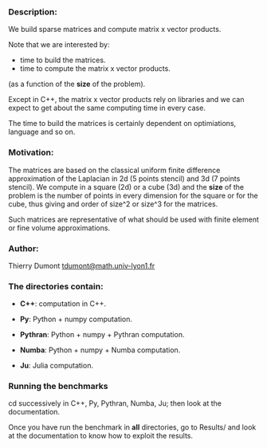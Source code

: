 ### Description:

We build sparse matrices and compute matrix x vector products.

Note that we are interested by:

* time to build the matrices.
* time to compute the matrix  x vector products.

(as a function of the **size** of the problem).

Except in C++, the matrix  x vector products rely on libraries and we
can expect to get about the same computing time in every case. 

The time to build the matrices is certainly  dependent on
optimiations, language and so on.

### Motivation:

The matrices are based on the classical uniform  finite difference
approximation of the Laplacian in 2d (5 points stencil) and 3d (7
points stencil). We compute in a square (2d) or a cube (3d) and the
**size** of the problem is the number of points in every dimension for
the square or for the cube, thus 
giving and order of size^2 or size^3 for the matrices.

Such matrices are representative of what should be used with finite
element or fine volume approximations.



### Author:

Thierry Dumont   tdumont@math.univ-lyon1.fr

### The directories contain:

- **C++**: computation in C++.

- **Py**:  Python + numpy computation.

- **Pythran**:  Python + numpy + Pythran  computation.

- **Numba**: Python + numpy + Numba  computation.

- **Ju**: Julia computation.


### Running the benchmarks

cd successively in C++, Py, Pythran, Numba, Ju; then look at the documentation.

Once you have run the benchmark in **all** directories, go to Results/
and look at the documentation to know how to exploit the results.


